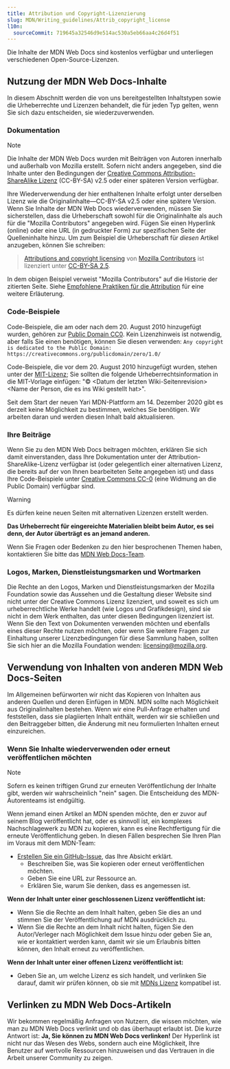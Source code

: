 ```yaml
---
title: Attribution und Copyright-Lizenzierung
slug: MDN/Writing_guidelines/Attrib_copyright_license
l10n:
  sourceCommit: 719645a32546d9e514ac530a5eb66aa4c26d4f51
---
```


Die Inhalte der MDN Web Docs sind kostenlos verfügbar und unterliegen verschiedenen Open-Source-Lizenzen.

## Nutzung der MDN Web Docs-Inhalte

In diesem Abschnitt werden die von uns bereitgestellten Inhaltstypen sowie die Urheberrechte und Lizenzen behandelt, die für jeden Typ gelten, wenn Sie sich dazu entscheiden, sie wiederzuverwenden.

### Dokumentation

> [!NOTE]
> Die Inhalte der MDN Web Docs wurden mit Beiträgen von Autoren innerhalb und außerhalb von Mozilla erstellt. Sofern nicht anders angegeben, sind die Inhalte unter den Bedingungen der [Creative Commons Attribution-ShareAlike Lizenz](https://creativecommons.org/licenses/by-sa/2.5/) (CC-BY-SA) v2.5 oder einer späteren Version verfügbar.

Ihre Wiederverwendung der hier enthaltenen Inhalte erfolgt unter derselben Lizenz wie die Originalinhalte—CC-BY-SA v2.5 oder eine spätere Version. Wenn Sie Inhalte der MDN Web Docs wiederverwenden, müssen Sie sicherstellen, dass die Urheberschaft sowohl für die Originalinhalte als auch für die "Mozilla Contributors" angegeben wird. Fügen Sie einen Hyperlink (online) oder eine URL (in gedruckter Form) zur spezifischen Seite der Quelleninhalte hinzu. Um zum Beispiel die Urheberschaft für _diesen_ Artikel anzugeben, können Sie schreiben:

> [Attributions and copyright licensing](/de/docs/MDN/Writing_guidelines/Attrib_copyright_license) von [Mozilla Contributors](/de/docs/MDN/Community/Roles_teams#contributor) ist lizenziert unter [CC-BY-SA 2.5](https://creativecommons.org/licenses/by-sa/2.5/). <!--need to revisit the contributors.txt link-->

In dem obigen Beispiel verweist "Mozilla Contributors" auf die Historie der zitierten Seite. Siehe [Empfohlene Praktiken für die Attribution](https://wiki.creativecommons.org/wiki/Recommended_practices_for_attribution) für eine weitere Erläuterung.

### Code-Beispiele

Code-Beispiele, die am oder nach dem 20. August 2010 hinzugefügt wurden, gehören zur [Public Domain CC0](https://creativecommons.org/publicdomain/zero/1.0/). Kein Lizenzhinweis ist notwendig, aber falls Sie einen benötigen, können Sie diesen verwenden: `Any copyright is dedicated to the Public Domain: https://creativecommons.org/publicdomain/zero/1.0/`

Code-Beispiele, die vor dem 20. August 2010 hinzugefügt wurden, stehen unter der [MIT-Lizenz](https://opensource.org/license/mit); Sie sollten die folgende Urheberrechtsinformation in die MIT-Vorlage einfügen: "© \<Datum der letzten Wiki-Seitenrevision> \<Name der Person, die es ins Wiki gestellt hat>".

Seit dem Start der neuen Yari MDN-Plattform am 14. Dezember 2020 gibt es derzeit keine Möglichkeit zu bestimmen, welches Sie benötigen. Wir arbeiten daran und werden diesen Inhalt bald aktualisieren. <!--do we still need this here?-->

### Ihre Beiträge

Wenn Sie zu den MDN Web Docs beitragen möchten, erklären Sie sich damit einverstanden, dass Ihre Dokumentation unter der Attribution-ShareAlike-Lizenz verfügbar ist (oder gelegentlich einer alternativen Lizenz, die bereits auf der von Ihnen bearbeiteten Seite angegeben ist) und dass Ihre Code-Beispiele unter [Creative Commons CC-0](https://creativecommons.org/publicdomain/zero/1.0/) (eine Widmung an die Public Domain) verfügbar sind.

> [!WARNING]
> Es dürfen keine neuen Seiten mit alternativen Lizenzen erstellt werden.

**Das Urheberrecht für eingereichte Materialien bleibt beim Autor, es sei denn, der Autor überträgt es an jemand anderen.**

Wenn Sie Fragen oder Bedenken zu den hier besprochenen Themen haben, kontaktieren Sie bitte das [MDN Web Docs-Team](/de/docs/MDN/Community/Communication_channels).

### Logos, Marken, Dienstleistungsmarken und Wortmarken

Die Rechte an den Logos, Marken und Dienstleistungsmarken der Mozilla Foundation sowie das Aussehen und die Gestaltung dieser Website sind nicht unter der Creative Commons Lizenz lizenziert, und soweit es sich um urheberrechtliche Werke handelt (wie Logos und Grafikdesign), sind sie nicht in dem Werk enthalten, das unter diesen Bedingungen lizenziert ist. Wenn Sie den Text von Dokumenten verwenden möchten und ebenfalls eines dieser Rechte nutzen möchten, oder wenn Sie weitere Fragen zur Einhaltung unserer Lizenzbedingungen für diese Sammlung haben, sollten Sie sich hier an die Mozilla Foundation wenden: [licensing@mozilla.org](mailto:licensing@mozilla.org).

## Verwendung von Inhalten von anderen MDN Web Docs-Seiten

Im Allgemeinen befürworten wir nicht das Kopieren von Inhalten aus anderen Quellen und deren Einfügen in MDN.
MDN sollte nach Möglichkeit aus Originalinhalten bestehen.
Wenn wir eine Pull-Anfrage erhalten und feststellen, dass sie plagiierten Inhalt enthält, werden wir sie schließen und den Beitraggeber bitten, die Änderung mit neu formulierten Inhalten erneut einzureichen.

### Wenn Sie Inhalte wiederverwenden oder erneut veröffentlichen möchten

> [!NOTE]
> Sofern es keinen triftigen Grund zur erneuten Veröffentlichung der Inhalte gibt, werden wir wahrscheinlich "nein" sagen.
> Die Entscheidung des MDN-Autorenteams ist endgültig.

Wenn jemand einen Artikel an MDN spenden möchte, den er zuvor auf seinem Blog veröffentlicht hat, oder es sinnvoll ist, ein komplexes Nachschlagewerk zu MDN zu kopieren, kann es eine Rechtfertigung für die erneute Veröffentlichung geben. In diesen Fällen besprechen Sie Ihren Plan im Voraus mit dem MDN-Team:

- [Erstellen Sie ein GitHub-Issue](https://github.com/mdn/mdn/issues/new/choose), das Ihre Absicht erklärt.
  - Beschreiben Sie, was Sie kopieren oder erneut veröffentlichen möchten.
  - Geben Sie eine URL zur Ressource an.
  - Erklären Sie, warum Sie denken, dass es angemessen ist.

**Wenn der Inhalt unter einer geschlossenen Lizenz veröffentlicht ist:**

- Wenn Sie die Rechte an dem Inhalt halten, geben Sie dies an und stimmen Sie der Veröffentlichung auf MDN ausdrücklich zu.
- Wenn Sie die Rechte an dem Inhalt nicht halten, fügen Sie den Autor/Verleger nach Möglichkeit dem Issue hinzu oder geben Sie an, wie er kontaktiert werden kann, damit wir sie um Erlaubnis bitten können, den Inhalt erneut zu veröffentlichen.

**Wenn der Inhalt unter einer offenen Lizenz veröffentlicht ist:**

- Geben Sie an, um welche Lizenz es sich handelt, und verlinken Sie darauf, damit wir prüfen können, ob sie mit [MDNs Lizenz](https://github.com/mdn/content/blob/main/LICENSE.md) kompatibel ist.

## Verlinken zu MDN Web Docs-Artikeln

Wir bekommen regelmäßig Anfragen von Nutzern, die wissen möchten, wie man zu MDN Web Docs verlinkt und ob das überhaupt erlaubt ist. Die kurze Antwort ist: **Ja, Sie können zu MDN Web Docs verlinken!** Der Hyperlink ist nicht nur das Wesen des Webs, sondern auch eine Möglichkeit, Ihre Benutzer auf wertvolle Ressourcen hinzuweisen und das Vertrauen in die Arbeit unserer Community zu zeigen.
